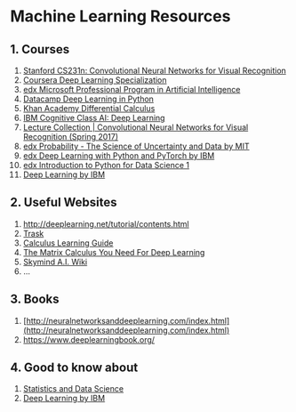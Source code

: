 # Machine Learning Resources

## 1. Courses
1. [Stanford CS231n: Convolutional Neural Networks for Visual Recognition](http://cs231n.github.io/)
2. [Coursera Deep Learning Specialization](https://www.coursera.org/specializations/deep-learning)
3. [edx Microsoft Professional Program in Artificial Intelligence](https://www.edx.org/microsoft-professional-program-artificial-intelligence)
4. [Datacamp Deep Learning in Python](https://www.datacamp.com/courses/deep-learning-in-python)
5. [Khan Academy Differential Calculus](https://www.khanacademy.org/math/differential-calculus)
6. [IBM Cognitive Class AI: Deep Learning](https://cognitiveclass.ai/learn/deep-learning/)
7. [Lecture Collection | Convolutional Neural Networks for Visual Recognition (Spring 2017)](https://www.youtube.com/playlist?list=PL3FW7Lu3i5JvHM8ljYj-zLfQRF3EO8sYv)
8. [edx Probability - The Science of Uncertainty and Data by MIT](https://www.edx.org/course/probability-the-science-of-uncertainty-and-data)
9. [edx Deep Learning with Python and PyTorch by IBM](https://www.edx.org/course/deep-learning-with-python-and-pytorch)
10. [edx Introduction to Python for Data Science 1](https://www.edx.org/course/introduction-to-python-for-data-science-1)
11. [Deep Learning by IBM](https://www.edx.org/professional-certificate/ibm-deep-learning)


## 2. Useful Websites
  1. <http://deeplearning.net/tutorial/contents.html>
  2. [Trask](http://iamtrask.github.io/)
  3. [Calculus Learning Guide](https://betterexplained.com/guides/calculus/)
  4. [The Matrix Calculus You Need For Deep Learning]()
  5. [Skymind A.I. Wiki](https://skymind.ai/wiki/)
  6. ...
  
## 3. Books
  1. [http://neuralnetworksanddeeplearning.com/index.html](http://neuralnetworksanddeeplearning.com/index.html)
  2. <https://www.deeplearningbook.org/>
  
## 4. Good to know about
  1. [Statistics and Data Science](https://www.edx.org/micromasters/mitx-statistics-and-data-science)
  2. [Deep Learning by IBM](https://www.edx.org/professional-certificate/ibm-deep-learning)

